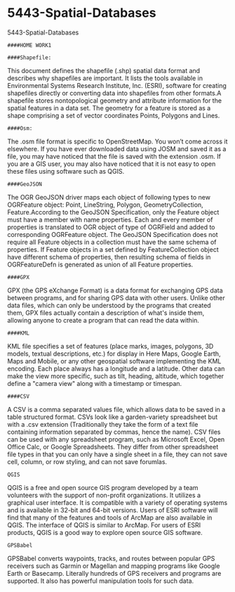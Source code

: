 5443-Spatial-Databases
======================

5443-Spatial-Databases

`````
####HOME WORK1
`````

``````
####Shapefile:
``````
This document defines the shapefile (.shp) spatial data format and describes why shapefiles are important.
It lists the tools available in Environmental Systems Research Institute, Inc.
(ESRI), software for creating shapefiles directly or converting data into shapefiles from other formats.A shapefile stores nontopological geometry and attribute information for the spatial features in a data set.
The geometry for a feature is stored as a shape comprising a set of vector coordinates Points, Polygons and Lines.

````
####Osm:
````
The .osm file format is specific to OpenStreetMap. You won’t come across it elsewhere.
If you have ever downloaded data using JOSM and saved it as a file, you may have noticed that the file is saved with the extension .osm.
If you are a GIS user, you may also have noticed that it is not easy to open these files using software such as QGIS.

`````
####GeoJSON
`````
The OGR GeoJSON driver maps each object of following types to new OGRFeature object:
Point, LineString, Polygon, GeometryCollection, Feature.According to the GeoJSON Specification, only the Feature object must have a member with name properties. Each and every member of properties is translated to OGR object of type of OGRField and added to corresponding OGRFeature object.
The GeoJSON Specification does not require all Feature objects in a collection must have the same schema of properties. If Feature objects in a set defined by FeatureCollection object have different schema of properties, then resulting schema of fields in OGRFeatureDefn is generated as union of all Feature properties.

````
####GPX
````
GPX (the GPS eXchange Format) is a data format for exchanging GPS data between programs, and for sharing GPS data with other users. Unlike other data files, which can only be understood by the programs that created them, GPX files actually contain a description of what's inside them, allowing anyone to create a program that can read the data within.

`````
####KML
`````
KML file specifies a set of features (place marks, images, polygons, 3D models, textual descriptions, etc.) for display in Here Maps, Google Earth, Maps and Mobile, or any other geospatial software implementing the KML encoding. Each place always has a longitude and a latitude. Other data can make the view more specific, such as tilt, heading, altitude, which together define a "camera view" along with a timestamp or timespan.

`````
####CSV
`````
A CSV is a comma separated values file, which allows data to be saved in a table structured format. 
CSVs look like a garden-variety spreadsheet but with a .csv extension (Traditionally they take the form of a text file containing information separated by commas, hence the name).
CSV files can be used with any spreadsheet program, such as Microsoft Excel, Open Office Calc, or Google Spreadsheets. They differ from other spreadsheet file types in that you can only have a single sheet in a file, they can not save cell, column, or row styling, and can not save forumlas.

`````
QGIS
`````
QGIS is a free and open source GIS program developed by a team volunteers with the support of non-profit organizations. It utilizes a graphical user interface.
It is compatible with a variety of operating systems and is available in 32-bit and 64-bit versions.
Users of ESRI software will find that many of the features and tools of ArcMap are also available in QGIS.
The interface of QGIS is similar to ArcMap. 
For users of ESRI products, QGIS is a good way to explore open source GIS software.

`````
GPSBabel
`````
GPSBabel converts waypoints, tracks, and routes between popular GPS receivers such as Garmin or Magellan and mapping programs like Google Earth or Basecamp. Literally hundreds of GPS receivers and programs are supported. It also has powerful manipulation tools for such data.

